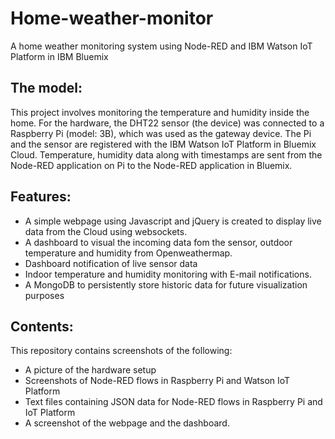 # Home-weather-monitor
A home weather monitoring system using Node-RED and IBM Watson IoT Platform in IBM Bluemix

## The model:
This project involves monitoring the temperature and humidity inside the home. 
For the hardware, the DHT22 sensor (the device) was connected to a Raspberry Pi (model: 3B), 
which was used as the gateway device. The Pi and the sensor are registered with the IBM Watson IoT Platform 
in Bluemix Cloud. Temperature, humidity data along with timestamps are sent from the Node-RED application 
on Pi to the Node-RED application in Bluemix. 

## Features:
* A simple webpage using Javascript and jQuery is created to display live data from the Cloud using websockets. 
* A dashboard to visual the incoming data fom the sensor, outdoor temperature and humidity from Openweathermap.
* Dashboard notification of live sensor data
* Indoor temperature and humidity monitoring with E-mail notifications.
* A MongoDB to persistently store historic data for future visualization purposes


## Contents:
This repository contains screenshots of the following:
* A picture of the hardware setup
* Screenshots of Node-RED flows in Raspberry Pi and Watson IoT Platform
* Text files containing JSON data for Node-RED flows in Raspberry Pi and IoT Platform
* A screenshot of the webpage and the dashboard.


